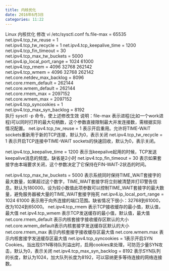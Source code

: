 ```yaml
---
title: 内核优化
date: 2016年6月3日
categories: 11:22
---
```

 
Linux 内核优化
修改 vi /etc/sysctl.conf
fs.file-max = 65535  
net.ipv4.tcp_tw_reuse = 1  
net.ipv4.tcp_tw_recycle = 1
net.ipv4.tcp_keepalive_time = 1200  
net.ipv4.tcp_fin_timeout = 30  
net.ipv4.tcp_max_tw_buckets = 5000  
net.ipv4.ip_local_port_range = 1024 61000  
net.ipv4.tcp_rmem = 4096 32768 262142  
net.ipv4.tcp_wmem = 4096 32768 262142  
net.core.netdev_max_backlog = 8096  
net.core.rmem_default = 262144  
net.core.wmem_default = 262144  
net.core.rmem_max = 2097152  
net.core.wmem_max = 2097152  
net.ipv4.tcp_syncookies = 1  
net.ipv4.tcp_max_syn_backlog = 8192  
执行 sysctl -p 命令，使上述修改生效
说明：file-max 表示进程(比如一个work进程)可以同时打开的最大句柄数，这个参数直接限制最大并发连接数，需根据实际情况配置。
net.ipv4.tcp_tw_reuse = 1   表示开启重用。允许将TIME-WAIT sockets重新用于新的TCP连接，默认为0，表示关闭
net.ipv4.tcp_tw_recycle = 1  表示开启TCP连接中TIME-WAIT sockets的快速回收，默认为0，表示关闭。
 
net.ipv4.tcp_keepalive_time = 1200 表示当keepalive起用的时候，TCP发送keepalive消息的频度。缺省是2小时
net.ipv4.tcp_fin_timeout = 30 表示如果套接字由本端要求关闭，这个参数决定了它保持在FIN-WAIT-2状态的时间。
 
net.ipv4.tcp_max_tw_buckets = 5000   表示系统同时保持TIME_WAIT套接字的最大数量，如果超过这个数字，TIME_WAIT套接字将立刻被清楚并打印警告信息。默认为180000。设为较小数值此项参数可以控制TIME_WAIT套接字的最大数量，避免服务器被大量的TIME_WAIT套接字拖死
net.ipv4.ip_local_port_range = 1024 61000   表示用于向外连接的端口范围。缺省情况下很小：32768到61000，改为1024到65000。
net.ipv4.tcp_rmem 表示TCP接收缓存的最小值，默认值，最大值
net.ipv4.tcp_wmem 表示TCP发送缓存的最小值，默认值，最大值
net.core.rmem_default 表示内核套接字接收缓存区默认的大小
net.core.wmem_default表示内核套接字发送缓存区默认的大小
net.core.rmem_max  表示内核套接字接收缓存区最大值
net.core.wmem.max    表示内核套接字发送缓存区最大值
net.ipv4.tcp_syncookies = 1表示开启SYN Cookies。当出现SYN等待队列溢出时，启用cookies来处理，可防范少量SYN攻击，默认为0，表示关闭
net.ipv4.tcp_max_syn_backlog = 8192 表示SYN队列的长度，默认为1024，加大队列长度为8192，可以容纳更多等待连接的网络连接数。
